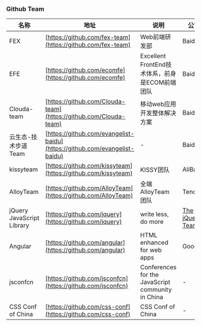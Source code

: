 ### Github Team

名称 | 地址 | 说明 | 公司
------ | ------ | ------ | ------
FEX | [https://github.com/fex-team](https://github.com/fex-team) | Web前端研发部 | Baidu
EFE | [https://github.com/ecomfe](https://github.com/ecomfe) | Excellent FrontEnd技术体系，前身是ECOM前端团队 | Baidu
Clouda-team | [https://github.com/Clouda-team](https://github.com/Clouda-team) | 移动web应用开发整体解决方案 | Baidu
云生态-技术步道Team | [https://github.com/evangelist-baidu](https://github.com/evangelist-baidu) | - | Baidu
kissyteam | [https://github.com/kissyteam](https://github.com/kissyteam) | KISSY团队 | AliBaBa
AlloyTeam | [https://github.com/AlloyTeam](https://github.com/AlloyTeam) | 全端 AlloyTeam 团队 | Tencent
jQuery JavaScript Library | [https://github.com/jquery](https://github.com/jquery) | write less, do more | [The jQuery Team](https://jquery.org/team/)
Angular | [https://github.com/angular](https://github.com/angular) | HTML enhanced for web apps | Google
jsconfcn | [https://github.com/jsconfcn](https://github.com/jsconfcn) | Conferences for the JavaScript community in China | -
CSS Conf of China | [https://github.com/css-conf](https://github.com/css-conf) | CSS Conf of China | -